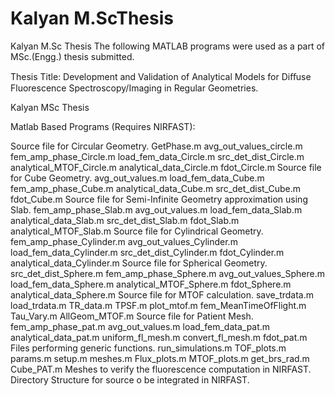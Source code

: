 # Kalyan M.ScThesis
Kalyan M.Sc Thesis
The following MATLAB programs were used as a part of MSc.(Engg.) thesis submitted.

Thesis Title: Development and Validation of Analytical Models for Diﬀuse Fluorescence Spectroscopy/Imaging in Regular Geometries.

Kalyan MSc Thesis

Matlab Based Programs (Requires NIRFAST):

Source file for Circular Geometry.
GetPhase.m
avg_out_values_circle.m
fem_amp_phase_Circle.m
load_fem_data_Circle.m
src_det_dist_Circle.m
analytical_MTOF_Circle.m
analytical_data_Circle.m
fdot_Circle.m
Source file for Cube Geometry.
avg_out_values.m
load_fem_data_Cube.m
fem_amp_phase_Cube.m
analytical_data_Cube.m
src_det_dist_Cube.m
fdot_Cube.m
Source file for Semi-Infinite Geometry approximation using Slab.
fem_amp_phase_Slab.m
avg_out_values.m
load_fem_data_Slab.m
analytical_data_Slab.m
src_det_dist_Slab.m
fdot_Slab.m
analytical_MTOF_Slab.m
Source file for Cylindrical Geometry.
fem_amp_phase_Cylinder.m
avg_out_values_Cylinder.m
load_fem_data_Cylinder.m
src_det_dist_Cylinder.m
fdot_Cylinder.m
analytical_data_Cylinder.m
Source file for Spherical Geometry.
src_det_dist_Sphere.m
fem_amp_phase_Sphere.m
avg_out_values_Sphere.m
load_fem_data_Sphere.m
analytical_MTOF_Sphere.m
fdot_Sphere.m
analytical_data_Sphere.m
Source file for MTOF calculation.
save_trdata.m
load_trdata.m
TR_data.m
TPSF.m
plot_mtof.m
fem_MeanTimeOfFlight.m
Tau_Vary.m
AllGeom_MTOF.m
Source file for Patient Mesh.
fem_amp_phase_pat.m
avg_out_values.m
load_fem_data_pat.m
analytical_data_pat.m
uniform_fl_mesh.m
convert_fl_mesh.m
fdot_pat.m
Files performing generic functions.
run_simulations.m
TOF_plots.m
params.m
setup.m
meshes.m
Flux_plots.m
MTOF_plots.m
get_brs_rad.m
Cube_PAT.m
Meshes to verify the fluorescence computation in NIRFAST.
Directory Structure for source o be integrated in NIRFAST.
